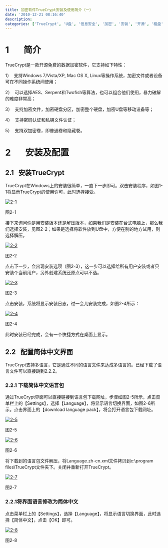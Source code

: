 ```yaml
---
title: 加密软件TrueCrypt安装及使用简介（一）
date: '2010-12-21 08:16:40'
description: 
categories: ['TrueCrypt', 'U盘', '信息安全', '加密', '安装', '开源', '磁盘', '软件']
---
```


# **1       简介**

TrueCrypt是一款开源免费的数据加密软件，它支持如下特性：

1）  支持Windows 7/Vista/XP, Mac OS X, Linux等操作系统，加密文件或者设备可在不同操作系统间使用；

2）  可以选择AES、Serpent和Twofish等算法，也可以组合他们使用，暴力破解的难度非常高；

3）  支持加密文件，加密硬盘分区，加密整个硬盘，加密U盘等移动设备等；

4）  支持密码认证和私钥文件认证；

5）  支持双加密卷，即普通卷和隐藏卷。

# 2       安装及配置

## 2.1   安装TrueCrypt

TrueCrypt在Windows上的安装很简单，一直下一步即可。双击安装程序，如图1-1将显示TrueCrypt的使用许可，此时选择接受。

[![](http://www.lunny.info/wp-content/uploads/2010/12/2-1.jpg "2-1")](http://www.lunny.info/wp-content/uploads/2010/12/2-1.jpg)

图2-1




接下来询问你是用安装版本还是解压版本，如果我们是安装在台式电脑上，那么我们选择安装，见图2-2；如果是选择将软件放到U盘中，方便在别的地方试用，则选择解压。

[![](http://www.lunny.info/wp-content/uploads/2010/12/2-2.jpg "2-2")](http://www.lunny.info/wp-content/uploads/2010/12/2-2.jpg)

图2-2

点击下一步，会出现安装选项（图2-3），这一步可以选择给所有用户安装或者只安装个当前用户，另外创建系统还原点可以不选。

[![](http://www.lunny.info/wp-content/uploads/2010/12/2-3.jpg "2-3")](http://www.lunny.info/wp-content/uploads/2010/12/2-3.jpg)

图2-3

点击安装，系统将显示安装日志，过一会儿安装完成，如图2-4所示：

[![](http://www.lunny.info/wp-content/uploads/2010/12/2-4.jpg "2-4")](http://www.lunny.info/wp-content/uploads/2010/12/2-4.jpg)

图2-4

此时安装已经完成，会有一个快捷方式在桌面上显示。

## 2.2   配置简体中文界面

TrueCrypt支持多语言，它是通过不同的语言文件来达成多语言的。已经下载了语言文件可以直接跳到2.2.2。

### 2.2.1 下载简体中文语言包

通过TrueCrypt界面可以直接链接到语言包下载网址，步骤如图2-5所示，点击菜单栏上的【Settings】，选择【Language】，将显示语言切换界面，如图2-6所示。点击界面上的【download language pack】，将会打开语言包下载网址。

[![](http://www.lunny.info/wp-content/uploads/2010/12/2-5.jpg "2-5")](http://www.lunny.info/wp-content/uploads/2010/12/2-5.jpg)

图2-5

[![](http://www.lunny.info/wp-content/uploads/2010/12/2-6.jpg "2-6")](http://www.lunny.info/wp-content/uploads/2010/12/2-6.jpg)

图2-6

将下载到的语言包文件解压，将Language.zh-cn.xml文件拷贝到c:\program files\TrueCrypt文件夹下。关闭并重新打开TrueCrypt。

[![](http://www.lunny.info/wp-content/uploads/2010/12/2-7.jpg "2-7")](http://www.lunny.info/wp-content/uploads/2010/12/2-7.jpg)

图2-7

### 2.2.1将界面语言修改为简体中文

点击菜单栏上的【Settings】，选择【Language】，将显示语言切换界面，此时选择【简体中文】，点击【OK】即可。

[![](http://www.lunny.info/wp-content/uploads/2010/12/2-8.jpg "2-8")](http://www.lunny.info/wp-content/uploads/2010/12/2-8.jpg)

图2-8
